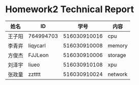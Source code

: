 # Homework2 Technical Report

| 姓名 | ID | 学号 | 内容 |
| ------ | ------ | ------ | ------ |
| 王子阳 | 764994703 | 516030910016 | cpu |
| 李青弈| liqycarl | 516030910008 | memory |
| 方俊杰 | FJJLeon | 516030910006 | storage |
| 刘泽宇 | liueo | 516030910108 | xpu |
| 张政童 | zztttt | 516030910024 | network |
